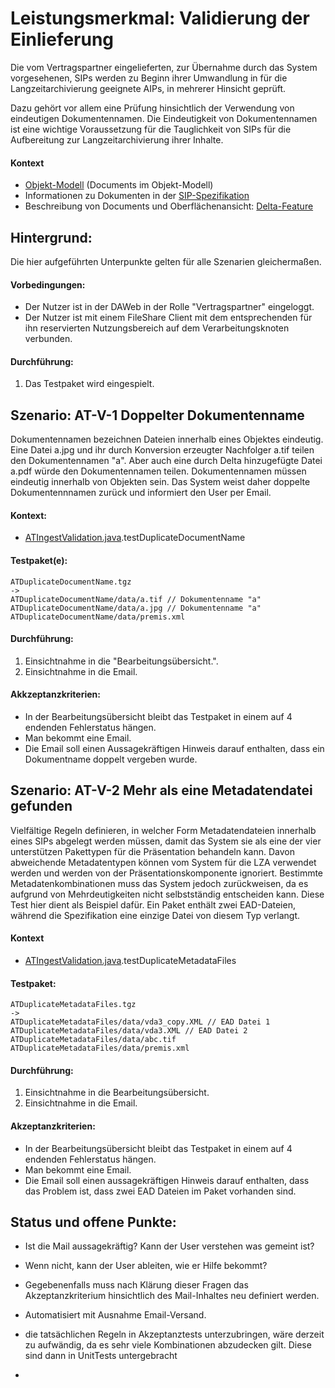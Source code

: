 # Leistungsmerkmal: Validierung der Einlieferung

Die vom Vertragspartner eingelieferten, zur Übernahme durch das System vorgesehenen, SIPs
werden zu Beginn ihrer Umwandlung in für die Langzeitarchivierung geeignete AIPs, in mehrerer Hinsicht
geprüft. 

Dazu gehört vor allem eine Prüfung hinsichtlich der Verwendung von eindeutigen Dokumentennamen. Die Eindeutigkeit von
Dokumentennamen ist eine wichtige Voraussetzung für die Tauglichkeit von SIPs für die Aufbereitung zur Langzeitarchivierung
ihrer Inhalte.

#### Kontext

* [Objekt-Modell](object_model.md) (Documents im Objekt-Modell)
* Informationen zu Dokumenten in der [SIP-Spezifikation](specification_sip.de.md)
* Beschreibung von Documents und Oberflächenansicht: [Delta-Feature](the_delta_feature.md)

## Hintergrund:

Die hier aufgeführten Unterpunkte gelten für alle Szenarien gleichermaßen.

#### Vorbedingungen:

* Der Nutzer ist in der DAWeb in der Rolle "Vertragspartner" eingeloggt.
* Der Nutzer ist mit einem FileShare Client mit dem entsprechenden für ihn reservierten Nutzungsbereich auf dem Verarbeitungsknoten verbunden.

#### Durchführung:

1. Das Testpaket wird eingespielt.

## Szenario: AT-V-1 Doppelter Dokumentenname

Dokumentennamen bezeichnen Dateien innerhalb eines Objektes eindeutig. Eine Datei a.jpg und ihr durch Konversion erzeugter Nachfolger a.tif teilen den Dokumentennamen "a". Aber auch eine durch Delta hinzugefügte Datei a.pdf würde den Dokumentennamen teilen. Dokumentennamen müssen eindeutig innerhalb von Objekten sein. Das System weist daher doppelte Dokumentennnamen zurück und informiert den User per Email.

#### Kontext:

* [ATIngestValidation.java](../../test/java/de/uzk/hki/da/at/ATIngestValidation.java).testDuplicateDocumentName

#### Testpaket(e):

```
ATDuplicateDocumentName.tgz
->
ATDuplicateDocumentName/data/a.tif // Dokumentenname "a"
ATDuplicateDocumentName/data/a.jpg // Dokumentenname "a"
ATDuplicateDocumentName/data/premis.xml
```

#### Durchführung:

1. Einsichtnahme in die "Bearbeitungsübersicht.".
1. Einsichtnahme in die Email.

#### Akkzeptanzkriterien:

* In der Bearbeitungsübersicht bleibt das Testpaket in einem auf 4 endenden Fehlerstatus hängen.
* Man bekommt eine Email.
* Die Email soll einen Aussagekräftigen Hinweis darauf enthalten, dass ein Dokumentname doppelt vergeben wurde.

## Szenario: AT-V-2 Mehr als eine Metadatendatei gefunden

Vielfältige Regeln definieren, in welcher Form Metadatendateien innerhalb eines SIPs abgelegt werden müssen, damit das System sie als eine der vier unterstützen Pakettypen für die Präsentation behandeln kann. Davon abweichende Metadatentypen können vom System für die LZA verwendet werden und werden von der Präsentationskomponente ignoriert. Bestimmte Metadatenkombinationen muss das System jedoch zurückweisen, da es aufgrund von Mehrdeutigkeiten nicht selbstständig entscheiden kann. Diese Test hier dient als Beispiel dafür. Ein Paket enthält zwei EAD-Dateien, während die Spezifikation eine einzige Datei von diesem Typ verlangt.&nbsp;

####


#### Kontext

* [ATIngestValidation.java](../../test/java/de/uzk/hki/da/at/ATIngestValidation.java).testDuplicateMetadataFiles

#### Testpaket:

```
ATDuplicateMetadataFiles.tgz
->
ATDuplicateMetadataFiles/data/vda3_copy.XML // EAD Datei 1
ATDuplicateMetadataFiles/data/vda3.XML // EAD Datei 2
ATDuplicateMetadataFiles/data/abc.tif
ATDuplicateMetadataFiles/data/premis.xml
```


#### Durchführung:

1. Einsichtnahme in die Bearbeitungsübersicht.
1. Einsichtnahme in die Email.

#### Akzeptanzkriterien:

* In der Bearbeitungsübersicht bleibt das Testpaket in einem auf 4 endenden Fehlerstatus hängen.
* Man bekommt eine Email.&nbsp;
* Die Email soll einen aussagekräftigen Hinweis darauf enthalten, dass das Problem ist, dass zwei EAD Dateien im Paket vorhanden sind.

## Status und offene Punkte:

* Ist die Mail aussagekräftig? Kann der User verstehen was gemeint ist?
* Wenn nicht, kann der User ableiten, wie er Hilfe bekommt?
* Gegebenenfalls muss nach Klärung dieser Fragen das Akzeptanzkriterium hinsichtlich des Mail-Inhaltes neu definiert werden.

* Automatisiert mit Ausnahme Email-Versand.
* die tatsächlichen Regeln in Akzeptanztests unterzubringen, wäre derzeit zu aufwändig, da es sehr viele Kombinationen abzudecken gilt. Diese sind dann in UnitTests untergebracht
* 


